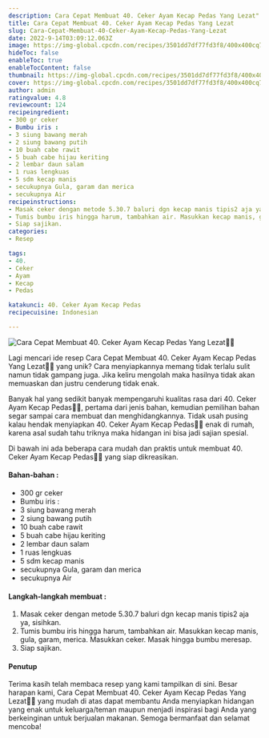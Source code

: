 ```yaml
---
description: Cara Cepat Membuat 40. Ceker Ayam Kecap Pedas Yang Lezat"
title: Cara Cepat Membuat 40. Ceker Ayam Kecap Pedas Yang Lezat
slug: Cara-Cepat-Membuat-40-Ceker-Ayam-Kecap-Pedas-Yang-Lezat
date: 2022-9-14T03:09:12.063Z
image: https://img-global.cpcdn.com/recipes/3501dd7df77fd3f8/400x400cq70/photo.jpg
hideToc: false
enableToc: true
enableTocContent: false
thumbnail: https://img-global.cpcdn.com/recipes/3501dd7df77fd3f8/400x400cq70/photo.jpg
cover: https://img-global.cpcdn.com/recipes/3501dd7df77fd3f8/400x400cq70/photo.jpg
author: admin
ratingvalue: 4.8
reviewcount: 124
recipeingredient:
- 300 gr ceker
- Bumbu iris :
- 3 siung bawang merah
- 2 siung bawang putih
- 10 buah cabe rawit
- 5 buah cabe hijau keriting
- 2 lembar daun salam
- 1 ruas lengkuas
- 5 sdm kecap manis
- secukupnya Gula, garam dan merica
- secukupnya Air
recipeinstructions:
- Masak ceker dengan metode 5.30.7 baluri dgn kecap manis tipis2 aja ya, sisihkan.
- Tumis bumbu iris hingga harum, tambahkan air. Masukkan kecap manis, gula, garam, merica. Masukkan ceker. Masak hingga bumbu meresap.
- Siap sajikan.
categories:
- Resep

tags:
- 40.
- Ceker
- Ayam
- Kecap
- Pedas

katakunci: 40. Ceker Ayam Kecap Pedas
recipecuisine: Indonesian

---
```


![Cara Cepat Membuat 40. Ceker Ayam Kecap Pedas Yang Lezat👩‍🍳](https://img-global.cpcdn.com/recipes/3501dd7df77fd3f8/400x400cq70/photo.jpg)

Lagi mencari ide resep Cara Cepat Membuat 40. Ceker Ayam Kecap Pedas Yang Lezat👩‍🍳 yang unik? Cara menyiapkannya memang tidak terlalu sulit namun tidak gampang juga. Jika keliru mengolah maka hasilnya tidak akan memuaskan dan justru cenderung tidak enak.

Banyak hal yang sedikit banyak mempengaruhi kualitas rasa dari 40. Ceker Ayam Kecap Pedas👩‍🍳, pertama dari jenis bahan, kemudian pemilihan bahan segar sampai cara membuat dan menghidangkannya. Tidak usah pusing kalau hendak menyiapkan 40. Ceker Ayam Kecap Pedas👩‍🍳 enak di rumah, karena asal sudah tahu triknya maka hidangan ini bisa jadi sajian spesial.

Di bawah ini ada beberapa cara mudah dan praktis untuk membuat 40. Ceker Ayam Kecap Pedas👩‍🍳 yang siap dikreasikan.

<!--inarticleads1-->

#### Bahan-bahan :

- 300 gr ceker
- Bumbu iris :
- 3 siung bawang merah
- 2 siung bawang putih
- 10 buah cabe rawit
- 5 buah cabe hijau keriting
- 2 lembar daun salam
- 1 ruas lengkuas
- 5 sdm kecap manis
- secukupnya Gula, garam dan merica
- secukupnya Air

<!--inarticleads2-->

#### Langkah-langkah membuat :

1. Masak ceker dengan metode 5.30.7 baluri dgn kecap manis tipis2 aja ya, sisihkan.
1. Tumis bumbu iris hingga harum, tambahkan air. Masukkan kecap manis, gula, garam, merica. Masukkan ceker. Masak hingga bumbu meresap.
1. Siap sajikan.

#### Penutup

Terima kasih telah membaca resep yang kami tampilkan di sini. Besar harapan kami, Cara Cepat Membuat 40. Ceker Ayam Kecap Pedas Yang Lezat👩‍🍳 yang mudah di atas dapat membantu Anda menyiapkan hidangan yang enak untuk keluarga/teman maupun menjadi inspirasi bagi Anda yang berkeinginan untuk berjualan makanan. Semoga bermanfaat dan selamat mencoba!